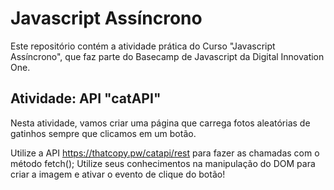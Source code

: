 # Javascript Assíncrono

Este repositório contém a atividade prática do Curso "Javascript Assíncrono", que faz parte do Basecamp de Javascript da Digital Innovation One.

## Atividade: API "catAPI"
Nesta atividade, vamos criar uma página que carrega fotos aleatórias de gatinhos sempre que clicamos em um botão.

Utilize a API https://thatcopy.pw/catapi/rest para fazer as chamadas com o método fetch();
Utilize seus conhecimentos na manipulação do DOM para criar a imagem e ativar o evento de clique do botão!

